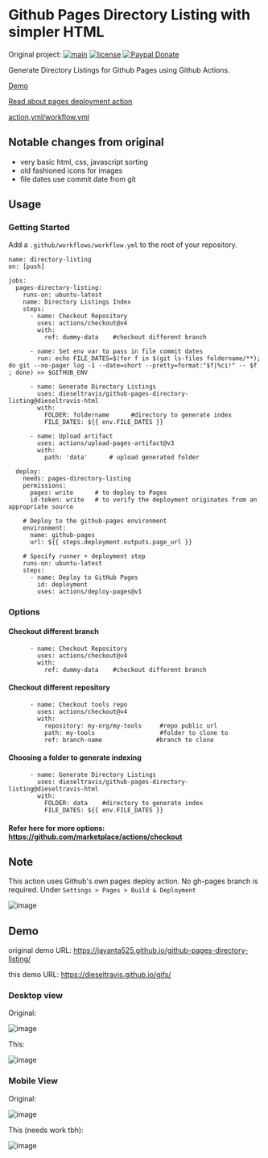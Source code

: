 # Github Pages Directory Listing with simpler HTML
Original project:
[![main](https://github.com/jayanta525/github-pages-directory-listing/actions/workflows/main.yml/badge.svg)](https://github.com/jayanta525/github-pages-directory-listing/actions/workflows/main.yml)
[![license](https://img.shields.io/github/license/jayanta525/github-pages-directory-listing)](https://github.com/jayanta525/github-pages-directory-listing/blob/main/LICENSE)
[![Paypal Donate](https://img.shields.io/badge/donate-paypal-00457c.svg?logo=paypal&style=plastic)](https://www.paypal.me/jayanta525)


Generate Directory Listings for Github Pages using Github Actions. 

[Demo](#demo)

[Read about pages deployment action](#note)

[action.yml/workflow.yml](https://github.com/dieseltravis/github-pages-directory-listing/blob/dieseltravis-html/.github/workflows/main.yml)

## Notable changes from original
* very basic html, css, javascript sorting
* old fashioned icons for images
* file dates use commit date from git

## Usage

### Getting Started

Add a `.github/workflows/workflow.yml` to the root of your repository.
```
name: directory-listing
on: [push]

jobs:
  pages-directory-listing:
    runs-on: ubuntu-latest
    name: Directory Listings Index
    steps:
      - name: Checkout Repository
        uses: actions/checkout@v4
        with:
          ref: dummy-data    #checkout different branch

      - name: Set env var to pass in file commit dates
        run: echo FILE_DATES=$(for f in $(git ls-files foldername/**); do git --no-pager log -1 --date=short --pretty=format:"$f|%ci!" -- $f ; done) >> $GITHUB_ENV

      - name: Generate Directory Listings
        uses: dieseltravis/github-pages-directory-listing@dieseltravis-html
        with:
          FOLDER: foldername      #directory to generate index
          FILE_DATES: ${{ env.FILE_DATES }}

      - name: Upload artifact
        uses: actions/upload-pages-artifact@v3
        with:
          path: 'data'      # upload generated folder
  
  deploy:
    needs: pages-directory-listing
    permissions:
      pages: write      # to deploy to Pages
      id-token: write   # to verify the deployment originates from an appropriate source

    # Deploy to the github-pages environment
    environment:
      name: github-pages
      url: ${{ steps.deployment.outputs.page_url }}

    # Specify runner + deployment step
    runs-on: ubuntu-latest
    steps:
      - name: Deploy to GitHub Pages
        id: deployment
        uses: actions/deploy-pages@v1
```

### Options
#### Checkout different branch
```
      - name: Checkout Repository
        uses: actions/checkout@v4
        with:
          ref: dummy-data    #checkout different branch
```
#### Checkout different repository
```
      - name: Checkout tools repo
        uses: actions/checkout@v4
        with:
          repository: my-org/my-tools     #repo public url
          path: my-tools                  #folder to clone to
          ref: branch-name               #branch to clone
```
#### Choosing a folder to generate indexing
```
      - name: Generate Directory Listings
        uses: dieseltravis/github-pages-directory-listing@dieseltravis-html
        with:
          FOLDER: data    #directory to generate index
          FILE_DATES: ${{ env.FILE_DATES }}
```
#### Refer here for more options: https://github.com/marketplace/actions/checkout

## Note

This action uses Github's own pages deploy action. No gh-pages branch is required.
Under `Settings > Pages > Build & Deployment` 

![image](https://user-images.githubusercontent.com/30702133/226170702-74f11cba-aad2-44ca-9dc5-9f73efd76b41.png)



## Demo
original demo URL: https://jayanta525.github.io/github-pages-directory-listing/

this demo URL: https://dieseltravis.github.io/gifs/


### Desktop view

Original:

![image](https://user-images.githubusercontent.com/30702133/226169193-66c27c81-fdc7-499d-88e4-1a1c8571ecce.png)

This:

![image](https://github.com/user-attachments/assets/9790650a-ba45-4242-92e6-89f8c1b234c7)


### Mobile View

Original:

![image](https://user-images.githubusercontent.com/30702133/226169252-b74d3a40-7928-4804-bd66-8292a6259531.png)

This (needs work tbh):

![image](https://github.com/user-attachments/assets/db844410-6a5a-4232-abeb-d4a459e658e0)

